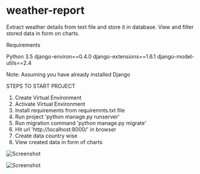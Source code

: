 # weather-report
Extract weather details from text file and store it in database. View and filter stored data in form on charts.

Requirements

Python 3.5
django-environ==0.4.0
django-extensions==1.6.1
django-model-utils==2.4

Note: Assuming you have already installed Django

STEPS TO START PROJECT

1. Create Virtual Environment
2. Activate Virtual Environment
3. Install requirements from requiremnts.txt file
4. Run project 'python manage.py runserver'
5. Run migration command 'python manage.py migrate'
6. Hit url 'http://localhost:8000/' in browser
7. Create data country wise
8. View created data in form of charts


![Screenshot](https://user-images.githubusercontent.com/12063016/29000883-79653b4a-7a97-11e7-9daf-bda43ef771bc.png)

![Screenshot](https://user-images.githubusercontent.com/12063016/29000906-05dd3bc2-7a98-11e7-8ce8-b78695f60fc7.png)
